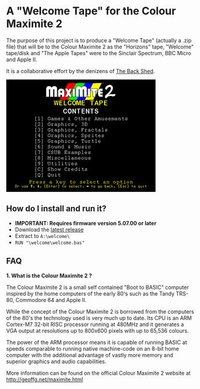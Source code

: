 # A "Welcome Tape" for the Colour Maximite 2

The purpose of this project is to produce a "Welcome Tape" (actually a .zip file) that will be to
the Colour Maximite 2 as the "Horizons" tape, "Welcome" tape/disk and "The Apple Tapes" were to the
Sinclair Spectrum, BBC Micro and Apple II.

It is a collaborative effort by the denizens of
[The Back Shed](http://www.thebackshed.com/forum/ViewForum.php?FID=16).

<img src="welcome.png" width="400" title="Welcome Tape screenshot">

## How do I install and run it?

 - **IMPORTANT: Requires firmware version 5.07.00 or later**
 - Download the [latest release](https://github.com/thwill1000/cmm2-welcome/releases/latest)
 - Extract to ```A:\welcome\```
 - ```RUN "\welcome\welcome.bas"```

## FAQ

**1. What is the Colour Maximite 2 ?**

The Colour Maximite 2 is a small self contained "Boot to BASIC" computer inspired by the home
computers of the early 80's such as the Tandy TRS-80, Commodore 64 and Apple II.

While the concept of the Colour Maximite 2 is borrowed from the computers of the 80's the technology
used is very much up to date.  Its CPU is an ARM Cortex-M7 32-bit RISC processor running at 480MHz
and it generates a VGA output at resolutions up to 800x600 pixels with up to 65,536 colours.

The power of the ARM processor means it is capable of running BASIC at speeds comparable to running
native machine-code on an 8-bit home computer with the additional advantage of vastly more memory
and superior graphics and audio capabilities.

More information can be found on the official Colour Maximite 2 website at
http://geoffg.net/maximite.html
